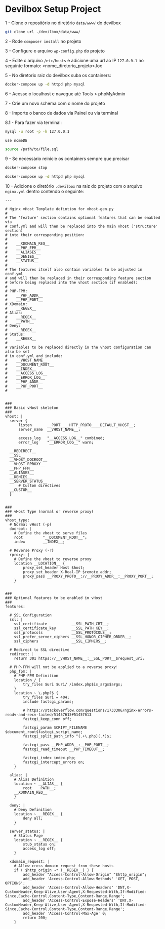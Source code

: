 # Devilbox Setup Project

1 - Clone o repositório no diretório `data/www/` do devilbox

```sh
git clone url ./devilbox/data/www/
```

2 - Rode `composer install` no projeto

3 - Configure o arquivo `wp-config.php` do projeto

4 - Edite o arquivo `/etc/hosts` e adicione uma url ao IP `127.0.0.1` no seguinte formato: <nome_diretorio_projeto>.loc

5 - No diretorio raiz do devilbox suba os containers:

```sh
docker-compose up -d httpd php mysql
```

6 - Acesse o localhost e navegue até Tools > phpMyAdmin

7 - Crie um novo schema com o nome do projeto

8 - Importe o banco de dados via Painel ou via terminal

  8.1 - Para fazer via terminal:

  ```sh
  mysql -u root -p -h 127.0.0.1
  ```

  ```sh
  use nomeDB
  ```

  ```sh
  source /path/to/file.sql
  ```

9 - Se necessário reinicie os containers sempre que precisar

```sh
docker-compose stop
```

```sh
docker-compose up -d httpd php mysql
```

10 - Adicione o diretório `.devilbox` na raiz do projeto com o arquivo `nginx.yml` dentro contendo o seguinte:

```
---

# Nginx vHost Template defintion for vhost-gen.py
#
# The 'feature' section contains optional features that can be enabled via
# conf.yml and will then be replaced into the main vhost ('structure' section)
# into their corresponding position:
#
#    __XDOMAIN_REQ__
#    __PHP_FPM__
#    __ALIASES__
#    __DENIES__
#    __STATUS__
#
# The features itself also contain variables to be adjusted in conf.yml
# and will then be replaced in their corresponding feature section
# before being replaced into the vhost section (if enabled):
#
# PHP-FPM:
#    __PHP_ADDR__
#    __PHP_PORT__
# XDomain:
#    __REGEX__
# Alias:
#    __REGEX__
#    __PATH__
# Deny:
#    __REGEX__
# Status:
#    __REGEX__
#
# Variables to be replaced directly in the vhost configuration can also be set
# in conf.yml and include:
#    __VHOST_NAME__
#    __DOCUMENT_ROOT__
#    __INDEX__
#    __ACCESS_LOG__
#    __ERROR_LOG__
#    __PHP_ADDR__
#    __PHP_PORT__
#


###
### Basic vHost skeleton
###
vhost: |
  server {
      listen       __PORT____HTTP_PROTO____DEFAULT_VHOST__;
      server_name  __VHOST_NAME__;

      access_log   "__ACCESS_LOG__" combined;
      error_log    "__ERROR_LOG__" warn;

  __REDIRECT__
  __SSL__
  __VHOST_DOCROOT__
  __VHOST_RPROXY__
  __PHP_FPM__
  __ALIASES__
  __DENIES__
  __SERVER_STATUS__
      # Custom directives
  __CUSTOM__
  }


###
### vHost Type (normal or reverse proxy)
###
vhost_type:
  # Normal vHost (-p)
  docroot: |
    # Define the vhost to serve files
    root         "__DOCUMENT_ROOT__";
    index        __INDEX__;

  # Reverse Proxy (-r)
  rproxy: |
    # Define the vhost to reverse proxy
    location __LOCATION__ {
        proxy_set_header Host $host;
        proxy_set_header X-Real-IP $remote_addr;
        proxy_pass __PROXY_PROTO__://__PROXY_ADDR__:__PROXY_PORT__;
    }


###
### Optional features to be enabled in vHost
###
features:

  # SSL Configuration
  ssl: |
    ssl_certificate           __SSL_PATH_CRT__;
    ssl_certificate_key       __SSL_PATH_KEY__;
    ssl_protocols             __SSL_PROTOCOLS__;
    ssl_prefer_server_ciphers __SSL_HONOR_CIPHER_ORDER__;
    ssl_ciphers               __SSL_CIPHERS__;

  # Redirect to SSL directive
  redirect: |
    return 301 https://__VHOST_NAME__:__SSL_PORT__$request_uri;

  # PHP-FPM will not be applied to a reverse proxy!
  php_fpm: |
    # PHP-FPM Definition
    location / {
        try_files $uri $uri/ /index.php$is_args$args;
    }
    location ~ \.php?$ {
        try_files $uri = 404;
        include fastcgi_params;

        # https://stackoverflow.com/questions/1733306/nginx-errors-readv-and-recv-failed/51457613#51457613
        fastcgi_keep_conn off;

        fastcgi_param SCRIPT_FILENAME $document_root$fastcgi_script_name;
        fastcgi_split_path_info ^(.+\.php)(.*)$;

        fastcgi_pass __PHP_ADDR__:__PHP_PORT__;
        fastcgi_read_timeout __PHP_TIMEOUT__;

        fastcgi_index index.php;
        fastcgi_intercept_errors on;
    }

  alias: |
    # Alias Definition
    location ~ __ALIAS__ {
        root  __PATH__;
    __XDOMAIN_REQ__
    }

  deny: |
    # Deny Definition
    location ~ __REGEX__ {
        deny all;
    }

  server_status: |
    # Status Page
    location ~ __REGEX__ {
        stub_status on;
        access_log off;
    }

  xdomain_request: |
    # Allow cross domain request from these hosts
    if ( $http_origin ~* (__REGEX__) ) {
        add_header "Access-Control-Allow-Origin" "$http_origin";
        add_header 'Access-Control-Allow-Methods' 'GET, POST, OPTIONS';
        add_header 'Access-Control-Allow-Headers' 'DNT,X-CustomHeader,Keep-Alive,User-Agent,X-Requested-With,If-Modified-Since,Cache-Control,Content-Type,Content-Range,Range';
        add_header 'Access-Control-Expose-Headers' 'DNT,X-CustomHeader,Keep-Alive,User-Agent,X-Requested-With,If-Modified-Since,Cache-Control,Content-Type,Content-Range,Range';
        add_header 'Access-Control-Max-Age' 0;
        return 200;
    }
```
